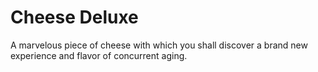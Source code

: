 # Cheese Deluxe
A marvelous piece of cheese with which you shall discover a brand new experience and flavor of concurrent aging.
